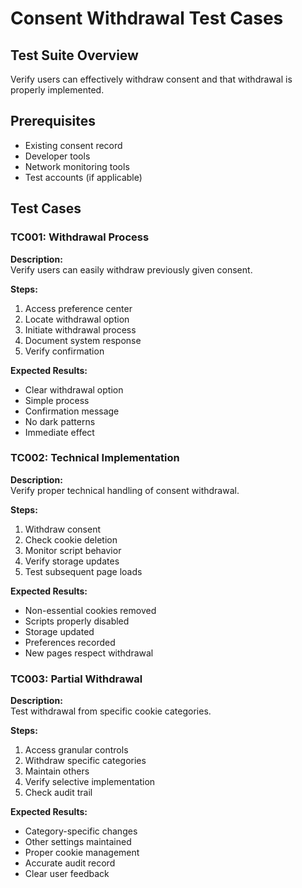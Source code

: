 # Consent Withdrawal Test Cases

## Test Suite Overview
Verify users can effectively withdraw consent and that withdrawal is properly implemented.

## Prerequisites
* Existing consent record
* Developer tools
* Network monitoring tools
* Test accounts (if applicable)

## Test Cases

### TC001: Withdrawal Process
**Description:**  
Verify users can easily withdraw previously given consent.

**Steps:**
1. Access preference center
2. Locate withdrawal option
3. Initiate withdrawal process
4. Document system response
5. Verify confirmation

**Expected Results:**
- Clear withdrawal option
- Simple process
- Confirmation message
- No dark patterns
- Immediate effect

### TC002: Technical Implementation
**Description:**  
Verify proper technical handling of consent withdrawal.

**Steps:**
1. Withdraw consent
2. Check cookie deletion
3. Monitor script behavior
4. Verify storage updates
5. Test subsequent page loads

**Expected Results:**
- Non-essential cookies removed
- Scripts properly disabled
- Storage updated
- Preferences recorded
- New pages respect withdrawal

### TC003: Partial Withdrawal
**Description:**  
Test withdrawal from specific cookie categories.

**Steps:**
1. Access granular controls
2. Withdraw specific categories
3. Maintain others
4. Verify selective implementation
5. Check audit trail

**Expected Results:**
- Category-specific changes
- Other settings maintained
- Proper cookie management
- Accurate audit record
- Clear user feedback